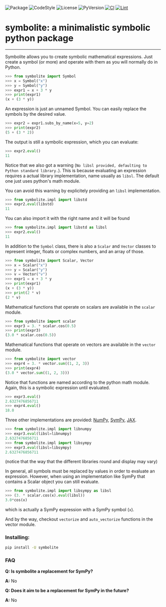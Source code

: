 ![Package](https://img.shields.io/pypi/v/symbolite?label=symbolite)
![CodeStyle](https://img.shields.io/badge/code%20style-black-000000.svg)
![License](https://img.shields.io/pypi/l/symbolite?label=license)
![PyVersion](https://img.shields.io/pypi/pyversions/symbolite?label=python)
[![CI](https://github.com/hgrecco/symbolite/actions/workflows/ci.yml/badge.svg)](https://github.com/hgrecco/symbolite/actions/workflows/ci.yml)
[![Lint](https://github.com/hgrecco/symbolite/actions/workflows/lint.yml/badge.svg)](https://github.com/hgrecco/symbolite/actions/workflows/lint.yml)

# symbolite: a minimalistic symbolic python package

______________________________________________________________________

Symbolite allows you to create symbolic mathematical
expressions. Just create a symbol (or more) and operate with them as you
will normally do in Python.

```python
>>> from symbolite import Symbol
>>> x = Symbol("x")
>>> y = Symbol("y")
>>> expr1 = x + 3 * y
>>> print(expr1)
(x + (3 * y))
```

An expression is just an unnamed Symbol.
You can easily replace the symbols by the desired value.

```python
>>> expr2 = expr1.subs_by_name(x=5, y=2)
>>> print(expr2)
(5 + (3 * 2))
```

The output is still a symbolic expression, which you can evaluate:

```python
>>> expr2.eval()
11
```

Notice that we also got a warning (`No libsl provided, defaulting to Python standard library.`).
This is because evaluating an expression requires a actual library implementation,
name usually as `libsl`. The default one just uses python's math module.

You can avoid this warning by explicitely providing an `libsl` implementation.

```python
>>> from symbolite.impl import libstd
>>> expr2.eval(libstd)
11
```

You can also import it with the right name and it will be found

```python
>>> from symbolite.impl import libstd as libsl
>>> expr2.eval()
11
```

In addition to the `Symbol` class, there is also a `Scalar` and `Vector` classes
to represent integer, floats or complex numbers, and an array of those.

```python
>>> from symbolite import Scalar, Vector
>>> x = Scalar("x")
>>> y = Scalar("y")
>>> v = Vector("v")
>>> expr1 = x + 3 * y
>>> print(expr1)
(x + (3 * y))
>>> print(2 * v)
(2 * v)
```

Mathematical functions that operate on scalars are available in the `scalar` module.

```python
>>> from symbolite import scalar
>>> expr3 = 3. * scalar.cos(0.5)
>>> print(expr3)
(3.0 * scalar.cos(0.5))
```

Mathematical functions that operate on vectors are available in the `vector` module.

```python
>>> from symbolite import vector
>>> expr4 = 3. * vector.sum((1, 2, 3))
>>> print(expr4)
(3.0 * vector.sum((1, 2, 3)))
```

Notice that functions are named according to the python math module.
Again, this is a symbolic expression until evaluated.

```python
>>> expr3.eval()
2.6327476856711
>>> expr4.eval()
18.0
```

Three other implementations are provided:
[NumPy](https://numpy.org/),
[SymPy](https://www.sympy.org),
[JAX](https://jax.readthedocs.io).

```python
>>> from symbolite.impl import libnumpy
>>> expr3.eval(libsl=libnumpy)
2.6327476856711
>>> from symbolite.impl import libsympy
>>> expr3.eval(libsl=libsympy)
2.6327476856711
```

(notice that the way that the different libraries round and
display may vary)

In general, all symbols must be replaced by values in order
to evaluate an expression. However, when using an implementation
like SymPy that contains a Scalar object you can still evaluate.

```python
>>> from symbolite.impl import libsympy as libsl
>>> (3. * scalar.cos(x).eval(libsl))
3.0*cos(x)
```

which is actually a SymPy expression with a SymPy symbol (`x`).

And by the way, checkout `vectorize` and `auto_vectorize` functions
in the vector module.

### Installing:

```bash
pip install -U symbolite
```

### FAQ

**Q: Is symbolite a replacement for SymPy?**

**A:** No

**Q: Does it aim to be a replacement for SymPy in the future?**

**A:** No

